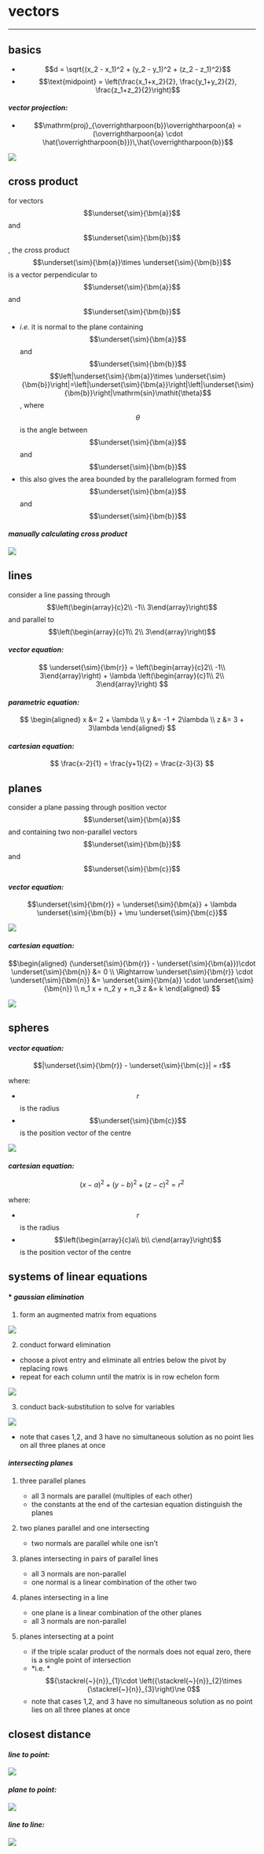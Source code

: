 # vectors

***

## **basics**
- $$d = \sqrt{(x_2 - x_1)^2 + (y_2 - y_1)^2 + (z_2 - z_1)^2}$$
- $$\text{midpoint} = \left(\frac{x_1+x_2}{2}, \frac{y_1+y_2}{2}, \frac{z_1+z_2}{2}\right)$$

#### _vector projection:_
- $$\mathrm{proj}_{\overrightharpoon{b}}\overrightharpoon{a} = (\overrightharpoon{a} \cdot \hat{\overrightharpoon{b}})\,\hat{\overrightharpoon{b}}$$

![](images/image_1.a2a38ccd.png)

## **cross product**

for vectors $$\underset{\sim}{\bm{a}}$$ and $$\underset{\sim}{\bm{b}}$$, the cross product $$\underset{\sim}{\bm{a}}\times \underset{\sim}{\bm{b}}$$ is a vector perpendicular to $$\underset{\sim}{\bm{a}}$$ and $$\underset{\sim}{\bm{b}}$$
  * _i.e._ it is normal to the plane containing $$\underset{\sim}{\bm{a}}$$ and $$\underset{\sim}{\bm{b}}$$
$$\left|\underset{\sim}{\bm{a}}\times \underset{\sim}{\bm{b}}\right|=\left|\underset{\sim}{\bm{a}}\right|\left|\underset{\sim}{\bm{b}}\right|\mathrm{sin}\mathit{\theta}$$, where $$\theta$$is the angle between $$\underset{\sim}{\bm{a}}$$ and $$\underset{\sim}{\bm{b}}$$
  * this also gives the area bounded by the parallelogram formed from $$\underset{\sim}{\bm{a}}$$ and $$\underset{\sim}{\bm{b}}$$

#### _manually calculating cross product_

![](images/image_2.7bab86df.png)

## **lines**

consider a line passing through $$\left(\begin{array}{c}2\\ -1\\ 3\end{array}\right)$$ and parallel to $$\left(\begin{array}{c}1\\ 2\\ 3\end{array}\right)$$

#### _vector equation:_
  $$
  \underset{\sim}{\bm{r}} = \left(\begin{array}{c}2\\ -1\\ 3\end{array}\right) + \lambda \left(\begin{array}{c}1\\ 2\\ 3\end{array}\right)
  $$

#### _parametric equation:_
  $$
  \begin{aligned}
  x &= 2 + \lambda \\
  y &= -1 + 2\lambda \\
  z &= 3 + 3\lambda
  \end{aligned}
  $$

#### _cartesian equation:_
  $$
  \frac{x-2}{1} = \frac{y+1}{2} = \frac{z-3}{3}
  $$

## **planes**

consider a plane passing through position vector $$\underset{\sim}{\bm{a}}$$ and containing two non-parallel vectors $$\underset{\sim}{\bm{b}}$$ and $$\underset{\sim}{\bm{c}}$$

#### _vector equation:_
  $$\underset{\sim}{\bm{r}} = \underset{\sim}{\bm{a}} + \lambda \underset{\sim}{\bm{b}} + \mu \underset{\sim}{\bm{c}}$$

  ![](images/image_3.57965e1e.png)

#### _cartesian equation:_
  $$\begin{aligned} (\underset{\sim}{\bm{r}} - \underset{\sim}{\bm{a}})\cdot \underset{\sim}{\bm{n}} &= 0 \\ \Rightarrow \underset{\sim}{\bm{r}} \cdot \underset{\sim}{\bm{n}} &= \underset{\sim}{\bm{a}} \cdot \underset{\sim}{\bm{n}} \\ n_1 x + n_2 y + n_3 z &= k \end{aligned} $$

  ![](images/image_4.9942acb4.png)

## **spheres**

#### _vector equation:_
  $$|\underset{\sim}{\bm{r}} - \underset{\sim}{\bm{c}}| = r$$
  
  where:
  * $$r$$ is the radius
  * $$\underset{\sim}{\bm{c}}$$ is the position vector of the centre

  ![](images/image_5.ca78936e.png)

#### _cartesian equation:_
  $$(x-a)^2 + (y-b)^2 + (z-c)^2 = r^2$$

  where:
  * $$r$$ is the radius
  * $$\left(\begin{array}{c}a\\ b\\ c\end{array}\right)$$ is the position vector of the centre

## **systems of linear equations**

#### * _gaussian elimination_
  1. form an augmented matrix from equations
  
  ![](images/image_6.d2f641e0.png)
  
  2. conduct forward elimination
  * choose a pivot entry and eliminate all entries below the pivot by replacing rows
  * repeat for each column until the matrix is in row echelon form

  ![](images/image_7.49b6a461.png)

  3. conduct back-substitution to solve for variables

  ![](images/image_8.5d9d05cd.png)
  
  - note that cases 1,2, and 3 have no simultaneous solution as no point lies on all three planes at once

#### *_intersecting planes_*
1. three parallel planes
    * all 3 normals are parallel (multiples of each other)
    * the constants at the end of the cartesian equation distinguish the planes

2. two planes parallel and one intersecting
    * two normals are parallel while one isn’t

3. planes intersecting in pairs of parallel lines
    * all 3 normals are non-parallel
    * one normal is a linear combination of the other two

4. planes intersecting in a line
    * one plane is a linear combination of the other planes
    * all 3 normals are non-parallel

5. planes intersecting at a point
    * if the triple scalar product of the normals does not equal zero, there is a single point of intersection
    * \*i.e. \*$${\stackrel{~}{n}}_{1}\cdot \left({\stackrel{~}{n}}_{2}\times {\stackrel{~}{n}}_{3}\right)\ne 0$$
    * note that cases 1,2, and 3 have no simultaneous solution as no point lies on all three planes at once

## **closest distance**
#### _line to point:_

  ![](images/image_9.d0e0c80b.png)
#### _plane to point:_

  ![](images/image_10.1e6361a2.png)
#### _line to line:_

  ![](images/image_11.0adeadff.png)
